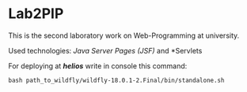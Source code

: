 # Lab2PIP
This is the second laboratory work on Web-Programming at university.

Used technologies: *Java Server Pages (JSF)* and *Servlets

For deploying at ***helios*** write in console this command:

```bash path_to_wildfly/wildfly-18.0.1-2.Final/bin/standalone.sh```